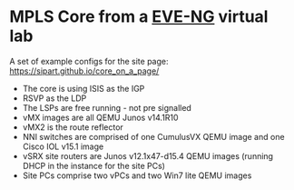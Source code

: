 # MPLS Core from a [EVE-NG](http://www.eve-ng.net/) virtual lab
A set of example configs for the site page: https://sipart.github.io/core_on_a_page/

* The core is using ISIS as the IGP
* RSVP as the LDP
* The LSPs are free running - not pre signalled
* vMX images are all QEMU Junos v14.1R10
* vMX2 is the route reflector
* NNI switches are comprised of one CumulusVX QEMU image and one Cisco IOL v15.1 image
* vSRX site routers are Junos v12.1x47-d15.4 QEMU images (running DHCP in the instance for the site PCs)
* Site PCs comprise two vPCs and two Win7 lite QEMU images
